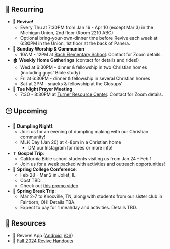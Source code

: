 ## 🔁 Recurring
- 🙌 **Revive!**
    - Every Thu at 7:30PM from Jan 16 - Apr 10 (except Mar 3) in the Michigan Union, 2nd floor (Room 2210 ABC)
    - Optional bring-your-own-dinner time before Revive each week at 6:30PM in the Union, 1st floor at the back of Panera.
- 🙌 **Sunday Worship & Communion**
    - 10AM - 12PM at [Bach Elementary School](https://maps.app.goo.gl/dZPSs5uELxZ6f25e6). Contact for Zoom details.
- 🏠 **Weekly Home Gatherings** (contact for details and rides!)
    - Wed at 6:30PM - dinner & fellowship in two Christian homes (including guys' Bible study)
    - Fri at 6:30PM - dinner & fellowship in several Christian homes
    - Sat at 2PM - snacks & fellowship at the Glosups'
- 🙏 **Tue Night Prayer Meeting**
    - 7:30 - 8:30PM at [Turner Resource Center](https://maps.app.goo.gl/68Ut4Q6T4kP9o5zT6). Contact for Zoom details.

## 🕒 Upcoming
- 🥟 **Dumpling Night!**:
    - Join us for an evening of dumpling making with our Christian community!
    - MLK Day (Jan 20) at 4-8pm in a Christian home
        - DM our Instagram for rides or more info!
- ✝️ **Gospel Trip**:
    - California Bible school students visiting us from Jan 24 - Feb 1
    - Join us for a week packed with activities and outreach opportunities!
- 🙌 **Spring College Conference**:
    - Feb 28 - Mar 2 in Joliet, IL
    - Cost TBD.
    - Check out [this promo video](https://youtu.be/edrZD9zlHEE?si=6TTKTBrmtl8ObotG)
- 🚐 **Spring Break Trip**:
    - Mar 2-7 to Knoxville, TN, along with students from our sister club in Fairborn, OH! Details TBA.
    - Expect to pay for 1 meal/day and activities. Details TBD.

## 📖 Resources
- 📱 Revive! App ([Android](https://play.google.com/store/apps/details?id=com.newandromo.dev2292363.app3300238&pcampaignid=web_share), [iOS](https://apps.apple.com/us/app/revive/id6473073801?platform=iphone))
- 📄 [Fall 2024 Revive Handouts](https://drive.google.com/drive/folders/1ET9nK7HIynR2FEpGmpnasVpP_ntsFE1s?usp=drive_link)
